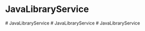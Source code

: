 # JavaLibraryService
#   J a v a L i b r a r y S e r v i c e  
 # JavaLibraryService
#   J a v a L i b r a r y S e r v i c e  
 